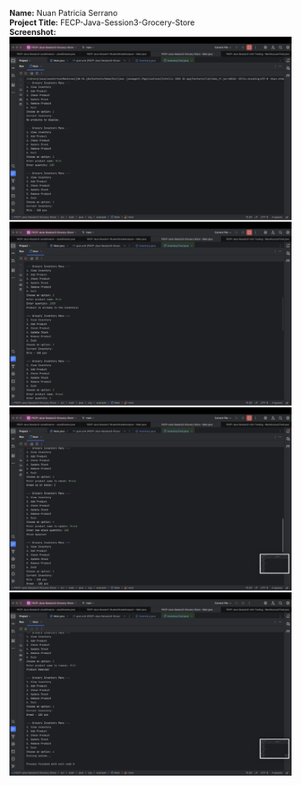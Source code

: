 **Name:** Nuan Patricia Serrano <br>
**Project Title:** FECP-Java-Session3-Grocery-Store <br>
**Screenshot:**
<img src="r1.png"> <br>
<img src="r2.png"> <br>
<img src="r3.png"> <br>
<img src="r4.png"> <br>
